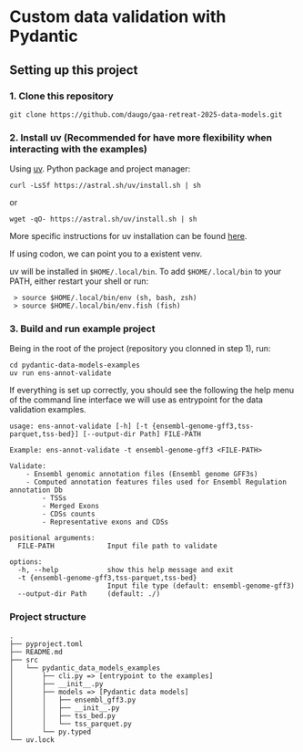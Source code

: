 # Custom data validation with Pydantic

## Setting up this project

### 1. Clone this repository

```
git clone https://github.com/daugo/gaa-retreat-2025-data-models.git
```

### 2. Install uv (Recommended for have more flexibility when interacting with the examples)

Using [uv](https://docs.astral.sh/uv/). Python package and project manager:

```
curl -LsSf https://astral.sh/uv/install.sh | sh
```

or

```
wget -qO- https://astral.sh/uv/install.sh | sh
```

More specific instructions for uv installation can be found [here](https://docs.astral.sh/uv/installation/).

If using codon, we can point you to a existent venv.

uv will be installed in `$HOME/.local/bin`. To add `$HOME/.local/bin` to your PATH, either restart your shell or run:

```
 > source $HOME/.local/bin/env (sh, bash, zsh)
 > source $HOME/.local/bin/env.fish (fish)
```

### 3. Build and run example project

Being in the root of the project (repository you clonned in step 1), run:

```
cd pydantic-data-models-examples
uv run ens-annot-validate
```

If everything is set up correctly, you should see the following the help menu of the command line interface we will use
as entrypoint for the data validation examples.

```
usage: ens-annot-validate [-h] [-t {ensembl-genome-gff3,tss-parquet,tss-bed}] [--output-dir Path] FILE-PATH

Example: ens-annot-validate -t ensembl-genome-gff3 <FILE-PATH>

Validate:
    - Ensembl genomic annotation files (Ensembl genome GFF3s)
    - Computed annotation features files used for Ensembl Regulation annotation Db
        - TSSs
        - Merged Exons
        - CDSs counts
        - Representative exons and CDSs

positional arguments:
  FILE-PATH             Input file path to validate

options:
  -h, --help            show this help message and exit
  -t {ensembl-genome-gff3,tss-parquet,tss-bed}
                        Input file type (default: ensembl-genome-gff3)
  --output-dir Path     (default: ./)
```

### Project structure

```
.
├── pyproject.toml
├── README.md
├── src
│   └── pydantic_data_models_examples
│       ├── cli.py => [entrypoint to the examples]
│       ├── __init__.py
│       ├── models => [Pydantic data models]
│       │   ├── ensembl_gff3.py
│       │   ├── __init__.py
│       │   ├── tss_bed.py
│       │   └── tss_parquet.py
│       └── py.typed
└── uv.lock
```












